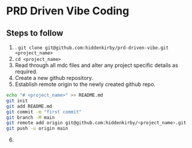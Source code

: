 # PRD Driven Vibe Coding

## Steps to follow
1. . `git clone git@github.com:hiddenkirby/prd-driven-vibe.git <project_name>`
2. `cd <project_name>`
3. Read through all mdc files and alter any project specific details as required.
4. Create a new github repository.
5. Establish remote origin to the newly created github repo.
```bash
echo "# <project_name>" >> README.md
git init
git add README.md
git commit -m "first commit"
git branch -M main
git remote add origin git@github.com:hiddenkirby/<project_name>.git
git push -u origin main
```
6. 
